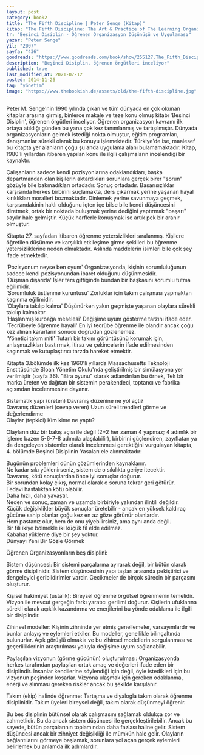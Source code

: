 ```yaml
---
layout: post  
category: book2  
title: "The Fifth Discipline | Peter Senge (Kitap)"  
kitap: "The Fifth Discipline: The Art & Practice of The Learning Organization"  
tr: "Beşinci Disiplin - Öğrenen Organizasyon Düşünüşü ve Uygulaması"  
yazar: "Peter Senge"  
yil: "2007"  
sayfa: "436"  
goodreads: "https://www.goodreads.com/book/show/255127.The_Fifth_Discipline"
description: "Beşinci Disiplin, öğrenen örgütleri inceliyor"
published: true
last_modified_at: 2021-07-12
posted: 2014-11-26
tag: "yönetim"
image: "https://www.thebookish.de/assets/old/the-fifth-discipline.jpg"
---
```


Peter M. Senge'nin 1990 yılında çıkan ve tüm dünyada en çok okunan kitaplar arasına girmiş, binlerce makale ve teze konu olmuş kitabı 'Beşinci Disiplin', öğrenen örgütleri inceliyor. Öğrenen organizasyon kavramı ilk ortaya atıldığı günden bu yana çok kez tanımlanmış ve tartışılmıştır. Dünyada organizasyonların gelmek istediği nokta olmuştur, eğitim programları, danışmanlar sürekli olarak bu konuyu işlemektedir. Türkiye'de ise, maalesef bu kitapta yer alanların çoğu şu anda uygulama alanı bulamamaktadır. Kitap, 1980'li yıllardan itibaren yapılan konu ile ilgili çalışmaların incelendiği bir kaynaktır.  
  
Çalışanların sadece kendi pozisyonlarına odaklandıkları, başka departmandan olan kişilerin aktardıkları sorunlara gerçek birer "sorun" gözüyle bile bakmadıkları ortadadır. Sonuç ortadadır. Başarısızlıklar karşısında herkes birbirini suçlamakta, ders çıkarmak yerine yaşanan hayal kırıklıkları moralleri bozmaktadır. Dinlemek yerine savunmaya geçmek, karşısındakinin haklı olduğunu içten içe bilse bile kendi düşüncesini diretmek, ortak bir noktada buluşmak yerine dediğini yaptırmak "başarı" sayılır hale gelmiştir. Küçük harflerle konuşmak ise artık pek bir aranır olmuştur.  
  
Kitapta 27. sayfadan itibaren öğrenme yetersizlikleri sıralanmış. Kişilere öğretilen düşünme ve karşılıklı etkileşime girme şekilleri bu öğrenme yetersizliklerine neden olmaktadır. Aslında maddelerin isimleri bile çok şey ifade etmektedir.  
  
'Pozisyonum neyse ben oyum' Organizasyonda, kişinin sorumluluğunun sadece kendi pozisyonundan ibaret olduğunu düşünmesidir.  
'Düşman dışarıda' İşler ters gittiğinde bundan bir başkasını sorumlu tutma eğilimidir.  
'Sorumluluk üstlenme kuruntusu' Zorluklar için takım çalışması yapmaktan kaçınma eğilimidir.  
'Olaylara takılıp kalma' Düşünürken yakın geçmişte yaşanan olaylara sürekli takılıp kalmaktır.  
'Haşlanmış kurbağa meselesi' Değişime uyum gösterme tarzını ifade eder.  
'Tecrübeyle öğrenme hayali' En iyi tecrübe öğrenme ile olandır ancak çoğu kez alınan kararların sonucu doğrudan gözlenemez.  
'Yönetici takım miti' Tutarlı bir takım görüntüsünü korumak için, anlaşmazlıkları bastırmak, itiraz ve çekincelerin ifade edilmesinden kaçınmak ve kutuplaştırıcı tarzda hareket etmektir.  
  
Kitapta 3.bölümde ilk kez 1960'li yıllarda Massachusetts Teknoloji Enstitüsünde Sloan Yönetim Okulu'nda geliştirilmiş bir simülasyona yer verilmiştir (sayfa 36). "Bira oyunu" olarak adlandırılan bu örnek, Tek bir marka üreten ve dağıtan bir sistemin perakendeci, toptancı ve fabrika açısından incelenmesine dayanır.  
  
Sistematik yapı (üreten) Davranış düzenine ne yol açtı?  
Davranış düzenleri (cevap veren) Uzun süreli trendleri görme ve değerlendirme  
Olaylar (tepkici) Kim kime ne yaptı?  
  
Olayların düz bir bakış açısı ile değil (2+2 her zaman 4 yapmaz; 4 adımlık bir işleme bazen 5-6-7-8 adımda ulaşılabilir), birbirini güçlendiren, zayıflatan ya da dengeleyen sistemler olarak incelenmesi gerektiğini vurgulayan kitapta, 4. bölümde Beşinci Disiplinin Yasaları ele alınmaktadır:  
  
Bugünün problemleri dünün çözümlerinden kaynaklanır.  
Ne kadar sıkı yüklenirseniz, sistem de o sıkılıkta geriye itecektir.  
Davranış, kötü sonuçlardan önce iyi sonuçlar doğurur.  
Bir sorundan kolay çıkış, normal olarak o soruna tekrar geri götürür.  
Tedavi hastalıktan kötü olabilir.  
Daha hızlı, daha yavaştır.  
Neden ve sonuç, zaman ve uzamda birbiriyle yakından ilintili değildir.  
Küçük değişiklikler büyük sonuçlar üretebilir - ancak en yüksek kaldıraç gücüne sahip olanlar çoğu kez en az göze görünür olanlardır.  
Hem pastanız olur, hem de onu yiyebilirsiniz, ama aynı anda değil.  
Bir fili ikiye bölmekle iki küçük fil elde edilmez.  
Kabahat yükleme diye bir şey yoktur.  
Dünyayı Yeni Bir Gözle Görmek  
  
Öğrenen Organizasyonların beş disiplini:  
  
Sistem düşüncesi: Bir sistemi parçalarına ayırarak değil, bir bütün olarak görme disiplinidir. Sistem düşüncesinin yapı taşları arasında pekiştirici ve dengeleyici geribildirimler vardır. Gecikmeler de birçok sürecin bir parçasını oluşturur.  
  
Kişisel hakimiyet (ustalık): Bireysel öğrenme örgütsel öğrenmenin temelidir. Vizyon ile mevcut gerçeğin farkı yaratıcı gerilimi doğurur. Kişilerin ufuklarına sürekli olarak açıklık kazandırma ve enerjilerini bu yönde odaklama ile ilgili bir disiplindir.  
  
Zihinsel modeller: Kişinin zihninde yer etmiş genellemeler, varsayımlardır ve bunlar anlayış ve eylemleri etkiler. Bu modeller, genellikle bilinçaltında bulunurlar. Açık görüşlü olmakla ve bu zihinsel modellerin sorgulanması ve geçerliliklerinin araştırılması yoluyla değişime uyum sağlanabilir.  
  
Paylaşılan vizyonun (görme gücünün) oluşturulması: Organizasyonda herkes tarafından paylaşılan ortak amaç ve değerleri ifade eden bir disiplindir. İnsanlar kendilerine söylendiği için değil, öyle istedikleri için bu vizyonun peşinden koşarlar. Vizyona ulaşmak için gereken odaklanma, enerji ve alınması gereken riskler ancak bu şekilde karşılanır.  
  
Takım (ekip) halinde öğrenme: Tartışma ve diyalogla takım olarak öğrenme disiplinidir. Takım üyeleri bireysel değil, takım olarak düşünmeyi öğrenir.  
  
Bu beş disiplinin bütünsel olarak çalışmasını sağlamak oldukça zor ve zahmetlidir. Bu da ancak sistem düşüncesi ile gerçekleştirilebilir. Ancak bu sayede, bütün parçalarının toplamından daha fazlası haline gelir. Sistem düşüncesi ancak bir zihniyet değişikliği ile mümkün hale gelir. Olayların bağlantılarını görmeye başlamak, sorunlara yol açan gerçek eylemleri belirlemek bu anlamda ilk adımlardır.  
